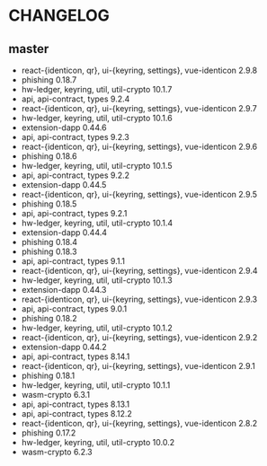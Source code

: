 # CHANGELOG

## master

- react-{identicon, qr}, ui-{keyring, settings}, vue-identicon 2.9.8
- phishing 0.18.7
- hw-ledger, keyring, util, util-crypto 10.1.7
- api, api-contract, types 9.2.4
- react-{identicon, qr}, ui-{keyring, settings}, vue-identicon 2.9.7
- hw-ledger, keyring, util, util-crypto 10.1.6
- extension-dapp 0.44.6
- api, api-contract, types 9.2.3
- react-{identicon, qr}, ui-{keyring, settings}, vue-identicon 2.9.6
- phishing 0.18.6
- hw-ledger, keyring, util, util-crypto 10.1.5
- api, api-contract, types 9.2.2
- extension-dapp 0.44.5
- react-{identicon, qr}, ui-{keyring, settings}, vue-identicon 2.9.5
- phishing 0.18.5
- api, api-contract, types 9.2.1
- hw-ledger, keyring, util, util-crypto 10.1.4
- extension-dapp 0.44.4
- phishing 0.18.4
- phishing 0.18.3
- api, api-contract, types 9.1.1
- react-{identicon, qr}, ui-{keyring, settings}, vue-identicon 2.9.4
- hw-ledger, keyring, util, util-crypto 10.1.3
- extension-dapp 0.44.3
- react-{identicon, qr}, ui-{keyring, settings}, vue-identicon 2.9.3
- api, api-contract, types 9.0.1
- phishing 0.18.2
- hw-ledger, keyring, util, util-crypto 10.1.2
- react-{identicon, qr}, ui-{keyring, settings}, vue-identicon 2.9.2
- extension-dapp 0.44.2
- api, api-contract, types 8.14.1
- react-{identicon, qr}, ui-{keyring, settings}, vue-identicon 2.9.1
- phishing 0.18.1
- hw-ledger, keyring, util, util-crypto 10.1.1
- wasm-crypto 6.3.1
- api, api-contract, types 8.13.1
- api, api-contract, types 8.12.2
- react-{identicon, qr}, ui-{keyring, settings}, vue-identicon 2.8.2
- phishing 0.17.2
- hw-ledger, keyring, util, util-crypto 10.0.2
- wasm-crypto 6.2.3
